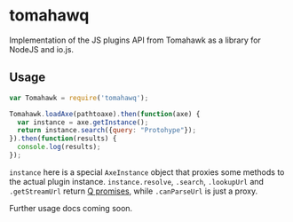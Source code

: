 tomahawq
=========

Implementation of the JS plugins API from Tomahawk as a library for NodeJS and io.js.


Usage
------

```javascript
var Tomahawk = require('tomahawq');

Tomahawk.loadAxe(pathtoaxe).then(function(axe) {
  var instance = axe.getInstance();
  return instance.search({query: "Protohype"});
}).then(function(results) {
  console.log(results);
});
```

`instance` here is a special `AxeInstance` object that proxies some methods to the actual plugin instance. `instance.resolve`, `.search`, `.lookupUrl` and `.getStreamUrl` return [Q promises][npm-q], while `.canParseUrl` is just a proxy.

Further usage docs coming soon.

[npm-q]: https://www.npmjs.com/package/q
